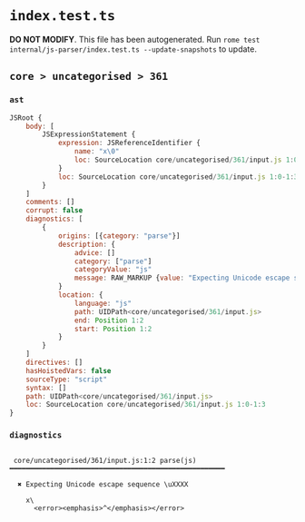 # `index.test.ts`

**DO NOT MODIFY**. This file has been autogenerated. Run `rome test internal/js-parser/index.test.ts --update-snapshots` to update.

## `core > uncategorised > 361`

### `ast`

```javascript
JSRoot {
	body: [
		JSExpressionStatement {
			expression: JSReferenceIdentifier {
				name: "x\0"
				loc: SourceLocation core/uncategorised/361/input.js 1:0-1:3 (x\0)
			}
			loc: SourceLocation core/uncategorised/361/input.js 1:0-1:3
		}
	]
	comments: []
	corrupt: false
	diagnostics: [
		{
			origins: [{category: "parse"}]
			description: {
				advice: []
				category: ["parse"]
				categoryValue: "js"
				message: RAW_MARKUP {value: "Expecting Unicode escape sequence \\uXXXX"}
			}
			location: {
				language: "js"
				path: UIDPath<core/uncategorised/361/input.js>
				end: Position 1:2
				start: Position 1:2
			}
		}
	]
	directives: []
	hasHoistedVars: false
	sourceType: "script"
	syntax: []
	path: UIDPath<core/uncategorised/361/input.js>
	loc: SourceLocation core/uncategorised/361/input.js 1:0-1:3
}
```

### `diagnostics`

```

 core/uncategorised/361/input.js:1:2 parse(js) ━━━━━━━━━━━━━━━━━━━━━━━━━━━━━━━━━━━━━━━━━━━━━━━━━━━━━

  ✖ Expecting Unicode escape sequence \uXXXX

    x\
      <error><emphasis>^</emphasis></error>


```
